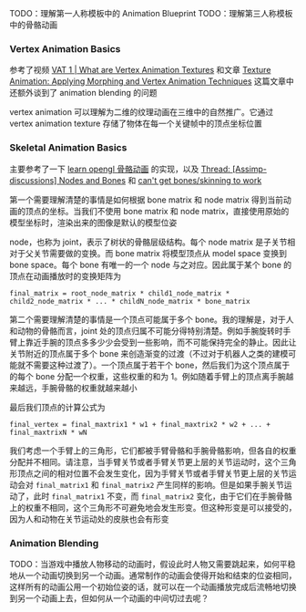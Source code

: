 TODO：理解第一人称模板中的 Animation Blueprint
TODO：理解第三人称模板中的骨骼动画
### Vertex Animation Basics
参考了视频 [VAT 1 | What are Vertex Animation Textures](https://www.youtube.com/watch?v=3ep9mkwiOjU) 和文章 [Texture Animation: Applying Morphing and Vertex Animation Techniques](https://medium.com/tech-at-wildlife-studios/texture-animation-techniques-1daecb316657) 这篇文章中还额外谈到了 animation blending 的问题

vertex animation 可以理解为二维的纹理动画在三维中的自然推广。它通过 vertex animation texture 存储了物体在每一个关键帧中的顶点坐标位置
### Skeletal Animation Basics
主要参考了一下 [learn opengl 骨骼动画](https://learnopengl-cn.github.io/08%20Guest%20Articles/2020/01%20Skeletal%20Animation/) 的实现，以及 [Thread: [Assimp-discussions] Nodes and Bones](https://sourceforge.net/p/assimp/mailman/assimp-discussions/thread/op.vmrwicttou3nzj%40flachzange/#msg26657996) 和 [can't get bones/skinning to work](https://sourceforge.net/p/assimp/discussion/817654/thread/5462cbf5/)

第一个需要理解清楚的事情是如何根据 bone matrix 和 node matrix 得到当前动画的顶点的坐标。当我们不使用 bone matrix 和 node matrix，直接使用原始的模型坐标时，渲染出来的图像是默认的模型位姿

node，也称为 joint，表示了树状的骨骼层级结构。每个 node matrix 是子关节相对于父关节需要做的变换。而 bone matrix 将模型顶点从 model space 变换到 bone space。每个 bone 有唯一的一个 node 与之对应。因此属于某个 bone 的顶点在动画播放时的变换矩阵为
```
final_matrix = root_node_matrix * child1_node_matrix * child2_node_matrix * ... * childN_node_matrix * bone_matrix
```
第二个需要理解清楚的事情是一个顶点可能属于多个 bone。我的理解是，对于人和动物的骨骼而言，joint 处的顶点归属不可能分得特别清楚。例如手腕旋转时手臂上靠近手腕的顶点多多少少会受到一些影响，而不可能保持完全的静止。因此让关节附近的顶点属于多个 bone 来创造渐变的过渡（不过对于机器人之类的建模可能就不需要这种过渡了）。一个顶点属于若干个 bone，然后我们为这个顶点属于的每个 bone 分配一个权重，这些权重的和为 1。例如随着手臂上的顶点离手腕越来越远，手腕骨骼的权重就越来越小

最后我们顶点的计算公式为
```
final_vertex = final_maxtrix1 * w1 + final_maxtrix2 * w2 + ... + final_maxtrixN * wN
```
我们考虑一个手臂上的三角形，它们都被手臂骨骼和手腕骨骼影响，但各自的权重分配并不相同。请注意，当手臂关节或者手臂关节更上层的关节运动时，这个三角形顶点之间的相对位置不会发生变化，因为手臂关节或者手臂关节更上层的关节运动会对 `final_matrix1` 和 `final_matrix2` 产生同样的影响。但是如果手腕关节运动了，此时 `final_matrix1` 不变，而 `final_matrix2` 变化，由于它们在手腕骨骼上的权重不相同，这个三角形不可避免地会发生形变。但这种形变是可以接受的，因为人和动物在关节运动处的皮肤也会有形变
### Animation Blending
TODO：当游戏中播放人物移动的动画时，假设此时人物又需要跳起来，如何平稳地从一个动画切换到另一个动画。通常制作的动画会使得开始和结束的位姿相同，这样所有的动画公用一个初始位姿的话，就可以在一个动画播放完成后流畅地切换到另一个动画上去，但如何从一个动画的中间切过去呢？